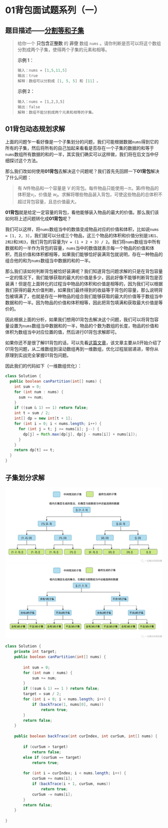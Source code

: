 # 01背包面试题系列（一）

## 题目描述——[分割等和子集](https://leetcode.cn/problems/partition-equal-subset-sum/)

>给你一个 **只包含正整数** 的 **非空** 数组 `nums` 。请你判断是否可以将这个数组分割成两个子集，使得两个子集的元素和相等。
>
>**示例 1：**
>
>```java
>输入：nums = [1,5,11,5]
>输出：true
>解释：数组可以分割成 [1, 5, 5] 和 [11] 。
>```
>
>**示例 2：**
>
>```
>输入：nums = [1,2,3,5]
>输出：false
>解释：数组不能分割成两个元素和相等的子集。
>```

## 01背包动态规划求解

上面的问题乍一看好像是一个子集划分的问题，我们可能根据数据`nums`得到它的所有的子集，然后将所有的自己加起来看看是否存在一个子集的数据的和等于`nums`数组所有数据的和的一半，其实我们确实可以这样做，我们将在后文当中仔细探讨这个方法。

那么我们改如何使用**01背包**去解决这个问题呢？我们首先先回顾一下**01背包**解决了什么问题：

>有 $N$件物品和一个容量是 $V$ 的背包。每件物品只能使用`一次`。第$i$件物品的体积是$v_i$，价值是 $w_i$。求解将哪些物品装入背包，可使这些物品的总体积不超过背包容量，且总价值最大。

**01背包**就是给定一定容量的背包，看他能够装入物品的最大的价值。那么我们该如何将上述问题转化成**01背包**呢？

我们可以这样，将`nums`数组当中的数值变成物品对应的价值和体积，比如说`nums = [1, 2, 3]`，我们就可以分成三个物品，这三个物品的体积和价值分别是`1和1`、`2和2`和`3和3`，我们背包的容量为`V = (1 + 2 + 3) / 2`。我们将`nums`数组当中所有数据和的一半作为背包的容量，`nums`当中的数值就表示每一个物品的价值和体积，而且价值和体积都相等，如果我们能够恰好装满背包就说明，存在一种物品的组合他的和为`nums`数组当中数据的和的一半。

那么我们该如何判断背包被恰好装满呢？我们知道背包问题求解的只是在背包容量一定的情况下，我们能够获取的最大的价值是多少，因此好像不能够判断背包是否装满！但是在上面转化的过程当中物品的体积和价值是相等的，因为我们可以根据我们获得的最大价值判断，如果我们最终得到的收益等于背包的容量，那么说明背包被填满了，也就是存在一种物品的组合我们能够获取的最大的价值等于数组当中数据和的一半。因为物品的价值和体积相等，因此把背包填满和获取最大价值是等价的。

因此根据上面的分析，如果我们想用01背包去解决这个问题，我们可以将背包容量设置为`nums`数组当中数据和的一半，物品的个数为数组的长度，物品的价值和体积为数组当中对应位置的值，然后进行01背包求解即可。

如果你还不是很了解01背包的话，可以先看[这篇文章](https://mp.weixin.qq.com/s?__biz=Mzg3ODgyNDgwNg==&mid=2247484416&idx=1&sn=d8aa70bc642c94a127ea67409808980f&chksm=cf0c9809f87b111f2fb092adba83da7e5463a8f5eaa92914ddb975065428a1a80a7d6bc53f3a&token=883596793&lang=zh_CN#rd)，该文章主要从0开始介绍了01背包问题，从二维数组到滚动数组再到一维数组，优化过程层层递进，带你从原理到实战完全掌握01背包问题。

因此我们的代码如下（一维数组优化）：

```java
class Solution {
  public boolean canPartition(int[] nums) {
    int sum = 0;
    for (int num : nums) {
      sum += num;
    }
    if ((sum & 1) == 1) return false;
    int t = sum / 2;
    int[] dp = new int[t + 1];
    for (int i = 0; i < nums.length; i++) {
      for (int j = t; j >= nums[i]; j--) {
        dp[j] = Math.max(dp[j], dp[j - nums[i]] + nums[i]);
      }
    }
    return dp[t] == t;
  }
}
```

## 子集划分求解

<img src="../images/dsal/backtrace/01.png" alt="01" style="zoom:80%;" />

<img src="../images/dsal/backtrace/02.png" alt="01" style="zoom:80%;" />

```java
class Solution {
    private int target;
    public boolean canPartition(int[] nums) {

        int sum = 0;
        for (int num : nums) {
            sum += num;
        }
        if ((sum & 1) == 1 ) return false;
        target = sum / 2;
        for (int i = 0; i < nums.length; i++) {
            if (backTrace(1, nums[0], nums))
                return true;
        }
        return false;
    }

    public boolean backTrace(int curIndex, int curSum, int[] nums) {

        if (curSum > target)
            return false;
        else if (curSum == target)
            return true;

        for (int i = curIndex; i < nums.length; i++) {
            curSum += nums[i];
            if (backTrace(i + 1, curSum, nums))
                return true;
            curSum -= nums[i];
        }
        return false;
    }

}
```

